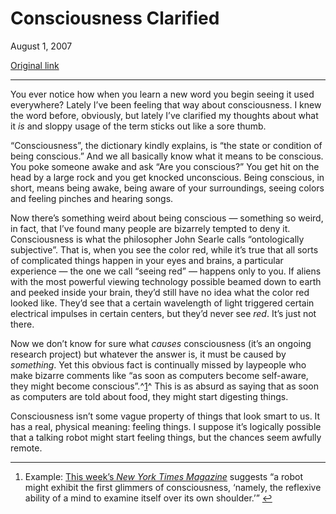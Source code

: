 Consciousness Clarified
=======================

August 1, 2007

[Original link](http://www.aaronsw.com/weblog/conclar)

* * * * *

You ever notice how when you learn a new word you begin seeing it used
everywhere? Lately I’ve been feeling that way about consciousness. I
knew the word before, obviously, but lately I’ve clarified my thoughts
about what it *is* and sloppy usage of the term sticks out like a sore
thumb.

“Consciousness”, the dictionary kindly explains, is “the state or
condition of being conscious.” And we all basically know what it means
to be conscious. You poke someone awake and ask “Are you conscious?” You
get hit on the head by a large rock and you get knocked unconscious.
Being conscious, in short, means being awake, being aware of your
surroundings, seeing colors and feeling pinches and hearing songs.

Now there’s something weird about being conscious — something so weird,
in fact, that I’ve found many people are bizarrely tempted to deny it.
Consciousness is what the philosopher John Searle calls “ontologically
subjective”. That is, when you see the color red, while it’s true that
all sorts of complicated things happen in your eyes and brains, a
particular experience — the one we call “seeing red” — happens only to
you. If aliens with the most powerful viewing technology possible beamed
down to earth and peeked inside your brain, they’d still have no idea
what the color red looked like. They’d see that a certain wavelength of
light triggered certain electrical impulses in certain centers, but
they’d never see *red*. It’s just not there.

Now we don’t know for sure what *causes* consciousness (it’s an ongoing
research project) but whatever the answer is, it must be caused by
*something*. Yet this obvious fact is continually missed by laypeople
who make bizarre comments like “as soon as computers become self-aware,
they might become conscious”.^[1](#fn:fn1)^ This is as absurd as saying
that as soon as computers are told about food, they might start
digesting things.

Consciousness isn’t some vague property of things that look smart to us.
It has a real, physical meaning: feeling things. I suppose it’s
logically possible that a talking robot might start feeling things, but
the chances seem awfully remote.

* * * * *

1.  Example: [This week’s *New York Times
    Magazine*](http://www.nytimes.com/2007/07/29/magazine/29robots-t.html?pagewanted=all)
    suggests “a robot might exhibit the first glimmers of consciousness,
    ‘namely, the reflexive ability of a mind to examine itself over its
    own shoulder.’” [↩](#fnref:fn1)


